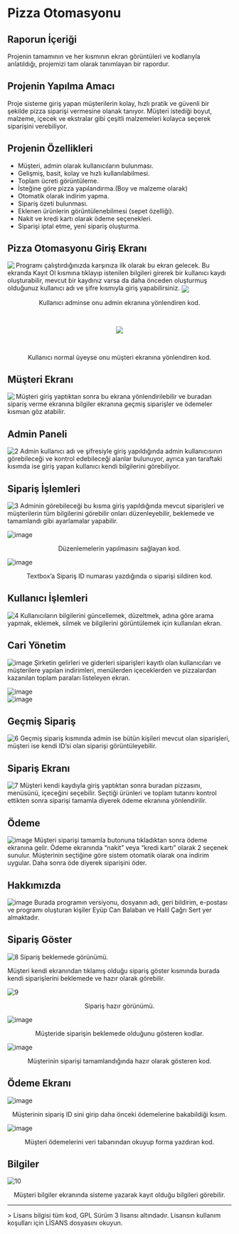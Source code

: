 # Pizza Otomasyonu

## Raporun İçeriği
Projenin tamamının ve her kısmının ekran görüntüleri ve kodlarıyla anlatıldığı, projemizi tam olarak tanımlayan bir rapordur.

## Projenin Yapılma Amacı
Proje sisteme giriş yapan müşterilerin kolay, hızlı pratik ve güvenli bir şekilde pizza siparişi vermesine olanak tanıyor. Müşteri istediği boyut, malzeme, içecek ve ekstralar gibi çeşitli malzemeleri kolayca seçerek siparişini verebiliyor.

## Projenin Özellikleri

* Müşteri, admin olarak kullanıcıların bulunması.
* Gelişmiş, basit, kolay ve hızlı kullanılabilmesi.
* Toplam ücreti görüntüleme.
* İsteğine göre pizza yapılandırma.(Boy ve malzeme olarak)
* Otomatik olarak indirim yapma.
* Sipariş özeti bulunması.
* Eklenen ürünlerin görüntülenebilmesi (sepet özelliği).
* Nakit ve kredi kartı olarak ödeme seçenekleri.
* Siparişi iptal etme, yeni sipariş oluşturma.

## Pizza Otomasyonu Giriş Ekranı

<img src="https://user-images.githubusercontent.com/42430554/136610534-00d8a07a-23d3-492b-b39d-dc858c951373.png" align="left">
Programı çalıştırdığınızda karşınıza ilk olarak bu ekran gelecek. Bu ekranda Kayıt Ol kısmına tıklayıp istenilen bilgileri girerek bir kullanıcı kaydı oluşturabilir, mevcut bir kaydınız varsa da daha önceden oluşturmuş olduğunuz kullanıcı adı ve şifre kısmıyla giriş yapabilirsiniz.

  

<img align="center" src="https://user-images.githubusercontent.com/42430554/136610583-29747aa4-58b5-4e43-90f2-91edf2bd5d86.png">
<p align="center">Kullanıcı adminse onu admin ekranına yönlendiren kod.</p><br/>

<p align="center">
<img src="https://user-images.githubusercontent.com/42430554/136610603-70d547a1-6377-499e-b06e-2674e5a08c60.png" align="center" ></p><br/>
<p align="center">Kullanıcı normal üyeyse onu müşteri ekranına yönlendiren kod.</p>

## Müşteri Ekranı
<p>
<img src="https://user-images.githubusercontent.com/42430554/136611924-13754391-c8c6-411f-a323-ecc1170ed778.jpg" align="left" >Müşteri giriş yaptıktan sonra bu ekrana yönlendirilebilir ve buradan sipariş verme ekranına bilgiler ekranına geçmiş siparişler ve ödemeler kısmıan göz atabilir.
  </p>


## Admin Paneli
![2](https://user-images.githubusercontent.com/42430554/136611952-bd30d5c5-ab32-4ec4-92e7-e2546239ca0b.jpg)
Admin kullanıcı adı ve şifresiyle giriş yapıldığında admin kullanıcısının görebileceği ve kontrol edebileceği alanlar bulunuyor, ayrıca yan taraftaki kısımda ise giriş yapan kullanıcı kendi bilgilerini görebiliyor.

## Sipariş İşlemleri
![3](https://user-images.githubusercontent.com/42430554/136611999-d9657cdc-165d-45a5-9e7a-1cc4928115c1.jpg)
Adminin görebileceği bu kısma giriş yapıldığında mevcut siparişleri ve müşterilerin tüm bilgilerini görebilir onları düzenleyebilir, beklemede ve tamamlandı gibi ayarlamalar yapabilir.

![image](https://user-images.githubusercontent.com/42430554/136612025-92322353-fc77-40e2-b305-be3c45091f30.png)
<center>Düzenlemelerin yapılmasını sağlayan kod.</center>

![image](https://user-images.githubusercontent.com/42430554/136612040-8a19f876-1300-4972-8b7a-9d8fe00a4386.png)
<center>Textbox’a Sipariş ID numarası yazdığında o siparişi sildiren kod.</center>

## Kullanıcı İşlemleri
![4](https://user-images.githubusercontent.com/42430554/136612078-e7cc7c75-4661-4332-bf4c-b473a59bdc7c.jpg)
Kullanıcıların bilgilerini güncellemek, düzeltmek, adına göre arama yapmak, eklemek, silmek ve bilgilerini görüntülemek için kullanılan ekran.

## Cari Yönetim
![image](https://user-images.githubusercontent.com/42430554/136612114-191c7378-ba12-4e84-afe3-b2118a5778cb.png)
Şirketin gelirleri ve giderleri siparişleri kayıtlı olan kullanıcıları ve müşterilere yapılan indirimleri, menülerden içeceklerden ve pizzalardan kazanılan toplam paraları listeleyen ekran.

![image](https://user-images.githubusercontent.com/42430554/136612122-674e2002-3bfe-4d56-964f-2f85f5569b2e.png)
<br/>
![image](https://user-images.githubusercontent.com/42430554/136612129-20ce5a83-0e46-4162-902c-adb9faa3b141.png)


## Geçmiş Sipariş
![6](https://user-images.githubusercontent.com/42430554/136612154-4352eaac-f543-4372-881e-3a8e58da12c1.jpg)
Geçmiş sipariş kısmında admin ise bütün kişileri mevcut olan siparişleri, müşteri ise kendi ID’si olan siparişi görüntüleyebilir.

## Sipariş Ekranı
![7](https://user-images.githubusercontent.com/42430554/136612211-091bfe96-dc38-45cd-9604-293f4ba799b0.jpg)
Müşteri kendi kaydıyla giriş yaptıktan sonra buradan pizzasını, menüsünü, içeceğini seçebilir. Seçtiği ürünleri ve toplam tutarını kontrol ettikten sonra siparişi tamamla diyerek ödeme ekranına yönlendirilir.

## Ödeme
![image](https://user-images.githubusercontent.com/42430554/136612233-a07903f1-1fb5-40dd-893e-510da8aea399.png)
Müşteri siparişi tamamla butonuna tıkladıktan sonra ödeme ekranına gelir. Ödeme ekranında “nakit” veya “kredi kartı” olarak 2 seçenek sunulur. Müşterinin seçtiğine göre sistem otomatik olarak ona indirim uygular. Daha sonra öde diyerek siparişini öder.

## Hakkımızda
![image](https://user-images.githubusercontent.com/42430554/136612260-6b58374a-4076-4619-9770-5dfabcf585a1.png)
Burada programın versiyonu, dosyanın adı, geri bildirim, e-postası ve programı oluşturan kişiler Eyüp Can Balaban ve Halil Çağrı Sert yer almaktadır.

## Sipariş Göster
![8](https://user-images.githubusercontent.com/42430554/136612306-f80cb69f-0320-43fa-98dc-3335b4dd08ef.jpg)
Sipariş beklemede görünümü.

Müşteri kendi ekranından tıklamış olduğu sipariş göster kısmında burada kendi siparişlerini beklemede ve hazır olarak görebilir.

![9](https://user-images.githubusercontent.com/42430554/136612337-505bae41-6c84-4e5f-b913-a16c23fb892b.jpg)
<center>Sipariş hazır görünümü.</center>

![image](https://user-images.githubusercontent.com/42430554/136612359-a2cd92d0-9ed7-4e62-90b1-9a70828fa313.png)
<center>Müşteride siparişin beklemede olduğunu gösteren kodlar.</center>

![image](https://user-images.githubusercontent.com/42430554/136612370-5e46d3be-2d94-492c-99e3-a68a115788e1.png)
<center>Müşterinin siparişi tamamlandığında hazır olarak gösteren kod.</center>

## Ödeme Ekranı
![image](https://user-images.githubusercontent.com/42430554/136612388-086d42e9-b68a-41de-9bd8-aa32910a8857.png)
<center>Müşterinin sipariş ID sini girip daha önceki ödemelerine bakabildiği kısım.</center>

![image](https://user-images.githubusercontent.com/42430554/136612397-b2c6fa82-a816-4bfc-8a9c-ace4462b5c77.png)
<center>Müşteri ödemelerini veri tabanından okuyup forma yazdıran kod.</center>

## Bilgiler
![10](https://user-images.githubusercontent.com/42430554/136612426-88d04898-b9d8-4f3a-b196-ed7f3573f891.jpg)
<center>Müşteri bilgiler ekranında sisteme yazarak kayıt olduğu bilgileri görebilir.</center>


<hr/>
<p/>
> Lisans bilgisi tüm kod, GPL Sürüm 3 lisansı altındadır. Lisansın kullanım koşulları için LİSANS dosyasını okuyun.
